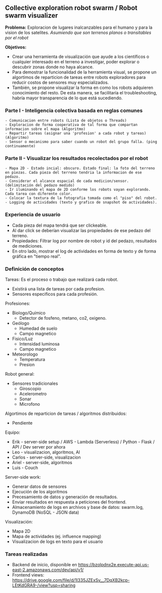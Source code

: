 ## Collective exploration robot swarm / Robot swarm visualizer

**Problema:** Exploracion de lugares inalcanzables para el humano y para la vision de los satelites. 
*Asumiendo que son terrenos planos o transitables por el robot*

**Objetivos:** 
- Crear una herramienta de visualización que ayude a los científicos o cualquier interesado
en el terreno a investigar, poder explorar o descubrir zonas donde no haya alcance.
- Para demostrar la funcionalidad de la herramienta visual, se propone un algortimos de reparticion de 
tareas entre robots exploradores para reducir costos de sensores muy especializados. 
- También, se propone visualizar la forma en como los robots adquieren conocimiento del resto. De esta manera, se facilitaría el troubleshooting, habría mayor transparencia de lo que está sucediendo.

### Parte I - Inteligencia colectiva basada en reglas comunes 
    - Comunicacion entre robots (Lista de objetos o Threads)
    - Exploracion de forma cooperativa de tal forma que compartan informacion sobre el mapa (Algoritmo)
    - Repartir tareas (asignar una 'profesion' a cada robot y tareas) (Algoritmo)
    - Sensor o mecanismo para saber cuando un robot del grupo falla. (ping continuamente)
### Parte II - Visualizar los resultados recolectados por el robot
    - Mapa 2D - Estado incial: obscuro. Estado final: la foto del terreno en piezas. Cada pieza del terreno tendria la informacion de ese pedazo.
    - Considerar el alcance espacial de cada medicion/sensor. (delimitación del pedazo medido)
    - Ir iluminando el mapa de 2D conforme los robots vayan explorando. Cada tarea con diferente color.
    - Colocar la textura de la fotografia tomada como el "piso" del robot.
    - Logging de actividades (texto y grafico de snapshot de actividades).

### Experiencia de usuario
- Cada pieza del mapa tendrá que ser clickeable.
- Al dar click se deberían visualizar las propiedades de ese pedazo del terreno.
- Propiedades: Filtrar log por nombre de robot y id del pedazo, resultados de mediciones.
- En otro lado, mostrar el log de actividades en forma de texto y de forma gráfica en "tiempo real".

### Definición de conceptos

Tareas:
Es el proceso o trabajo que realizará cada robot.
- Existirá una lista de tareas por cada profesion.
- Sensores especificos para cada profesión.

Profesiones:
- Biologo/Químico
    - Detector de fosfeno, metano, co2, oxigeno.
- Geólogo
    - Humedad de suelo
    - Campo magnetico
- Fisico/Luz
    - Intensidad luminosa
    - Campo magnetico
- Meteorologo
    - Temperatura
    - Presion

Robot general:
- Sensores tradicionales
    - Giroscopio
    - Acelerometro
    - Sonar
    - Microfono

Algortimos de reparticion de tareas / algoritmos distribuidos:
- Pendiente

Equipo:
- Erik - server-side setup / AWS - Lambda (Serverless) / Python - Flask / API / Dev server por ahora 
- Leo - visualizacion, algoritmos, AI
- Carlos - server-side, visualizacion
- Ariel - server-side, algoritmos
- Luis - Couch

Server-side work:
- Generar datos de sensores
- Ejecución de los algoritmos
- Precesamiento de datos y generación de resultados.
- Enviar resultados en respuesta a peticiones del frontend.
- Almacenamiento de logs en archivos y base de datos: swarm.log, DynamoDB (NoSQL - JSON data)

Visualización:
- Mapa 2D
- Mapa de actividades (ej. influence mapping)
- Visualizacion de logs en texto para el usuario

### Tareas realizadas
- Backend de inicio, disponible en https://bzolpdnx2e.execute-api.us-east-2.amazonaws.com/dev/api/v1/
- Frontend views: https://drive.google.com/file/d/1l335JZExSv__7DqXB2kcp-LEtKdGRA9-/view?usp=sharing
